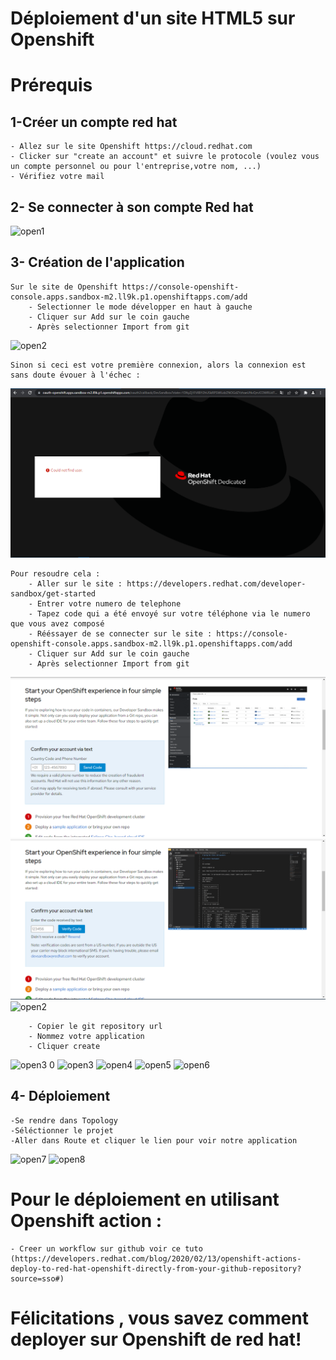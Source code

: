 # Déploiement d'un site HTML5 sur Openshift

# Prérequis

## 1-Créer un compte red hat
    
    - Allez sur le site Openshift https://cloud.redhat.com
    - Clicker sur "create an account" et suivre le protocole (voulez vous un compte personnel ou pour l'entreprise,votre nom, ...) 
    - Vérifiez votre mail
    
  
## 2- Se connecter à son compte Red hat
 ![open1](https://user-images.githubusercontent.com/72041096/157201004-31addcd3-4adf-439f-a01a-19723ef30ee7.JPG)




## 3- Création de l'application
    Sur le site de Openshift https://console-openshift-console.apps.sandbox-m2.ll9k.p1.openshiftapps.com/add
        - Selectionner le mode développer en haut à gauche 
        - Cliquer sur Add sur le coin gauche
        - Après selectionner Import from git
   ![open2](https://user-images.githubusercontent.com/72041096/157202556-21059c88-98dd-4ea9-8894-55609a74590a.JPG)
   
    Sinon si ceci est votre première connexion, alors la connexion est sans doute évouer à l'échec : 
    
   ![open3](https://raw.githubusercontent.com/Sarobidy-23/Web/master/erreur%20devsandbox.png)
   
    Pour resoudre cela :
        - Aller sur le site : https://developers.redhat.com/developer-sandbox/get-started
        - Entrer votre numero de telephone
        - Tapez code qui a été envoyé sur votre téléphone via le numero que vous avez composé
        - Rééssayer de se connecter sur le site : https://console-openshift-console.apps.sandbox-m2.ll9k.p1.openshiftapps.com/add
        - Cliquer sur Add sur le coin gauche
        - Après selectionner Import from git
   ![open3](https://raw.githubusercontent.com/Sarobidy-23/Web/master/debuter%20devsandbox.png)
   ![open4](https://raw.githubusercontent.com/Sarobidy-23/Web/master/verifier%20sandbox.png)
   ![open2](https://user-images.githubusercontent.com/72041096/157202556-21059c88-98dd-4ea9-8894-55609a74590a.JPG)


        - Copier le git repository url
        - Nommez votre application
        - Cliquer create 
   ![open3 0](https://user-images.githubusercontent.com/72041096/157203977-d7238061-f0a0-4d76-bf84-ac3497eed955.JPG)
   ![open3](https://user-images.githubusercontent.com/72041096/157204003-a0052211-95d2-499f-b25e-88a99175cb03.JPG)
   ![open4](https://user-images.githubusercontent.com/72041096/157204017-6fdf5c69-3480-4cbb-bf92-87e46d14c9b8.JPG)
   ![open5](https://user-images.githubusercontent.com/72041096/157204050-154e24b5-27c6-4202-8cc8-7a0d9550fe49.JPG)
   ![open6](https://user-images.githubusercontent.com/72041096/157204066-f42c27d7-4f03-4aa2-b013-9f278f19aac9.JPG)



        

## 4- Déploiement 
    -Se rendre dans Topology
    -Séléctionner le projet
    -Aller dans Route et cliquer le lien pour voir notre application
  ![open7](https://user-images.githubusercontent.com/72041096/157205445-1e4a817d-e8fa-4993-801b-29b0bdcc34f1.JPG)
  ![open8](https://user-images.githubusercontent.com/72041096/157205452-fd996fbe-a2d3-4f9e-924c-b172d9e05d8e.JPG)






# Pour le déploiement en utilisant Openshift action :
    - Creer un workflow sur github voir ce tuto (https://developers.redhat.com/blog/2020/02/13/openshift-actions-deploy-to-red-hat-openshift-directly-from-your-github-repository?source=sso#)



# Félicitations , vous savez comment deployer sur Openshift de red hat!
